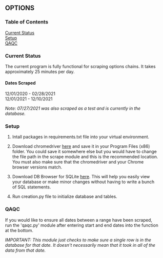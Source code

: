 ## OPTIONS

### Table of Contents
[Current Status](#Current-Status)  
[Setup](#Setup)  
[QAQC](#QAQC)

### Current Status
The current program is fully functional for scraping options chains. 
It takes approximately 25 minutes per day.
#### Dates Scraped
12/01/2020 - 02/28/2021  
12/01/2021 - 12/10/2021

*Note:  07/27/2021 was also scraped as a test and is currently in the database.*

### Setup

1. Intall packages in requirements.txt file into your virtual environment.

2. Download chromedriver [here](https://chromedriver.chromium.org/downloads)
and save it in your Program Files (x86) folder.  You could save it somewhere
else but you would have to change the file path in the scrape module and this
is the recommended location.  You must also make sure that the chromedriver and 
   your Chrome browser versions match.

3. Download DB Browser for SQLite [here](https://sqlitebrowser.org/dl/). This 
will help you easily view your database or make minor changes without
having to write a bunch of SQL statements.

4. Run creation.py file to initialize database and tables.

### QAQC
If you would like to ensure all dates between a range have been scraped,
run the 'qaqc.py' module after entering start and end dates into the function
at the bottom.  

*IMPORTANT:  This module just checks to make sure a single row is in the 
database for that date.  It doesn't necessarily mean that it took in all of
the data from that date.*
